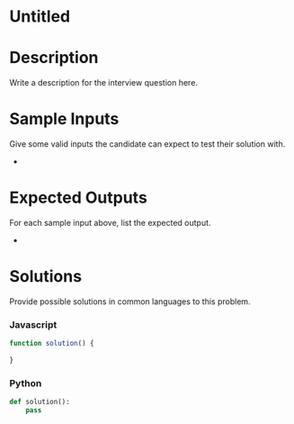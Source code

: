 # Untitled

# Description

Write a description for the interview question here.

# Sample Inputs

Give some valid inputs the candidate can expect to test their solution with.

- 

# Expected Outputs

For each sample input above, list the expected output. 

- 

# Solutions

Provide possible solutions in common languages to this problem.

### Javascript

```jsx
function solution() {
	
}
```

### Python

```python
def solution():
	pass
```